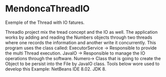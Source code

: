 # MendoncaThreadIO
Exemple of the Thread with IO fatures.

ThreadIo project mix the tread concept and the IO as well. The application works by adding and reading the Numbers objects through two threads where one records the information and another write it concurrently. 
This program uses the class called:
ExecutorService -> Responsible to provide the multi Thread execution.
JavaIO -> Responsible to manage the IO operations through the software.
Numero-> Class that is going to create the Object to be persist into the File by JavaIO class.
Tools below wore used to develop this Example:
NetBeans IDE 8.02.
JDK 8.
